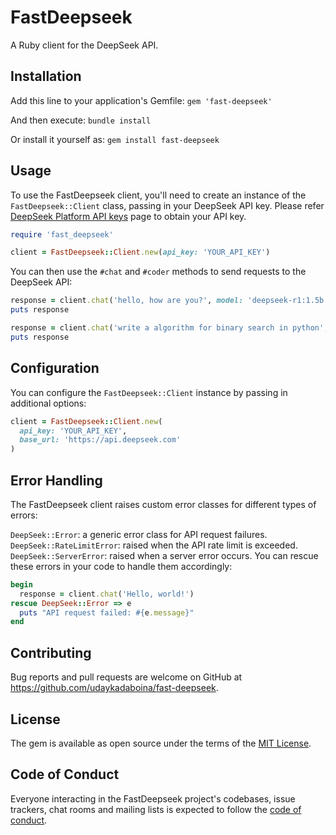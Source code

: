 # FastDeepseek

A Ruby client for the DeepSeek API.

## Installation

Add this line to your application's Gemfile:
`gem 'fast-deepseek'`

And then execute:
`bundle install`

Or install it yourself as:
`gem install fast-deepseek`

## Usage

To use the FastDeepseek client, you'll need to create an instance of the `FastDeepseek::Client` class, passing in your DeepSeek API key. Please refer [DeepSeek Platform API keys](https://platform.deepseek.com/api_keys) page to obtain your API key.

```Ruby
require 'fast_deepseek'

client = FastDeepseek::Client.new(api_key: 'YOUR_API_KEY')
```

You can then use the `#chat` and `#coder` methods to send requests to the DeepSeek API:

```Ruby
response = client.chat('hello, how are you?', model: 'deepseek-r1:1.5b')
puts response

response = client.chat('write a algorithm for binary search in python', model: 'deepseek-coder')
puts response
```

## Configuration

You can configure the `FastDeepseek::Client` instance by passing in additional options:

```Ruby
client = FastDeepseek::Client.new(
  api_key: 'YOUR_API_KEY',
  base_url: 'https://api.deepseek.com'
)
```

## Error Handling

The FastDeepseek client raises custom error classes for different types of errors:

`DeepSeek::Error`: a generic error class for API request failures.
`DeepSeek::RateLimitError`: raised when the API rate limit is exceeded.
`DeepSeek::ServerError`: raised when a server error occurs.
You can rescue these errors in your code to handle them accordingly:

```Ruby
begin
  response = client.chat('Hello, world!')
rescue DeepSeek::Error => e
  puts "API request failed: #{e.message}"
end
```

## Contributing

Bug reports and pull requests are welcome on GitHub at https://github.com/udaykadaboina/fast-deepseek.

## License

The gem is available as open source under the terms of the [MIT License](https://opensource.org/licenses/MIT).

## Code of Conduct

Everyone interacting in the FastDeepseek project's codebases, issue trackers, chat rooms and mailing lists is expected to follow the [code of conduct](https://github.com/udaykadaboina/fast-deepseek/blob/main/CODE_OF_CONDUCT.md).
